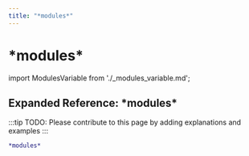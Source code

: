 ```yaml
---
title: "*modules*"
---
```


# \*modules\*

import ModulesVariable from './_modules_variable.md';

<ModulesVariable />

## Expanded Reference: \*modules\*

:::tip
TODO: Please contribute to this page by adding explanations and examples
:::

```lisp
*modules*
```
